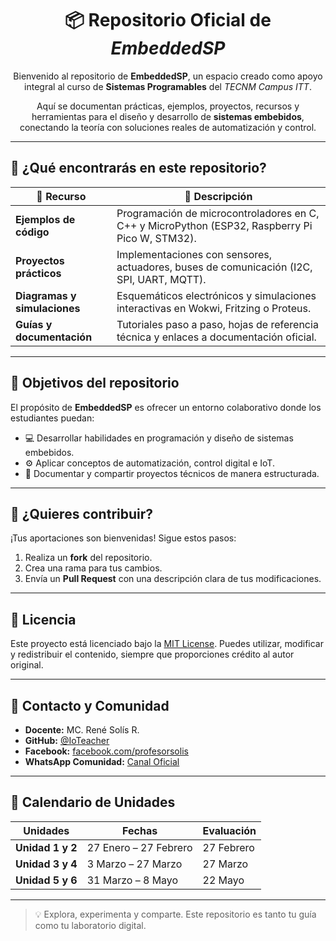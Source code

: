 
<h1 align="center">📦 Repositorio Oficial de <em>EmbeddedSP</em></h1>

<p align="center">
  Bienvenido al repositorio de <strong>EmbeddedSP</strong>, un espacio creado como apoyo integral al curso de <strong>Sistemas Programables</strong> del <em>TECNM Campus ITT</em>.
</p>

<p align="center">
  Aquí se documentan prácticas, ejemplos, proyectos, recursos y herramientas para el diseño y desarrollo de <strong>sistemas embebidos</strong>, conectando la teoría con soluciones reales de automatización y control.
</p>

---

## 🚀 ¿Qué encontrarás en este repositorio?

| 🧩 Recurso | 📝 Descripción |
|-----------|----------------|
| **Ejemplos de código** | Programación de microcontroladores en C, C++ y MicroPython (ESP32, Raspberry Pi Pico W, STM32). |
| **Proyectos prácticos** | Implementaciones con sensores, actuadores, buses de comunicación (I2C, SPI, UART, MQTT). |
| **Diagramas y simulaciones** | Esquemáticos electrónicos y simulaciones interactivas en Wokwi, Fritzing o Proteus. |
| **Guías y documentación** | Tutoriales paso a paso, hojas de referencia técnica y enlaces a documentación oficial. |

---

## 🎯 Objetivos del repositorio

El propósito de **EmbeddedSP** es ofrecer un entorno colaborativo donde los estudiantes puedan:

- 💻 Desarrollar habilidades en programación y diseño de sistemas embebidos.
- ⚙️ Aplicar conceptos de automatización, control digital e IoT.
- 📂 Documentar y compartir proyectos técnicos de manera estructurada.

---

## 🤝 ¿Quieres contribuir?

¡Tus aportaciones son bienvenidas! Sigue estos pasos:

1. Realiza un **fork** del repositorio.  
2. Crea una rama para tus cambios.  
3. Envía un **Pull Request** con una descripción clara de tus modificaciones.

---

## 📜 Licencia

Este proyecto está licenciado bajo la [MIT License](https://opensource.org/licenses/MIT). Puedes utilizar, modificar y redistribuir el contenido, siempre que proporciones crédito al autor original.

---

## 📧 Contacto y Comunidad

- **Docente:** MC. René Solís R.  
- **GitHub:** [@IoTeacher](https://github.com/IoTeacher)  
- **Facebook:** [facebook.com/profesorsolis](https://facebook.com/profesorsolis)  
- **WhatsApp Comunidad:** [Canal Oficial](https://whatsapp.com/channel/0029Vaeb4bf8aKvByZj8U91h)

---

## 📅 Calendario de Unidades

| Unidades | Fechas | Evaluación |
|----------|--------|------------|
| **Unidad 1 y 2** | 27 Enero – 27 Febrero | 27 Febrero |
| **Unidad 3 y 4** | 3 Marzo – 27 Marzo | 27 Marzo |
| **Unidad 5 y 6** | 31 Marzo – 8 Mayo | 22 Mayo |

---

> 💡 Explora, experimenta y comparte. Este repositorio es tanto tu guía como tu laboratorio digital.


